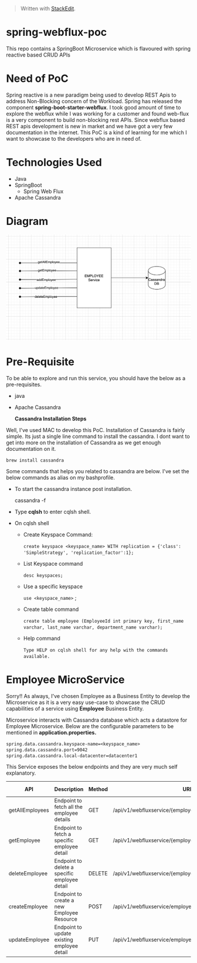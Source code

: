 


> Written with [StackEdit](https://stackedit.io/).
# spring-webflux-poc

This repo contains a SpringBoot Microservice which is flavoured with spring reactive based CRUD APIs

# Need of PoC
Spring reactive is a new paradigm being used to develop REST Apis to address Non-Blocking concern of the Workload. Spring has released the component **spring-boot-starter-webflux**. I took good amount of time to explore the webflux while I was working for a customer and found web-flux is a very component to build non-blocking rest APIs. Since webflux based REST apis development is new in market and we have got a very few documentation in the internet. This PoC is a kind of learning for me which I want to showcase to the developers who are in need of. 

# Technologies Used

 - Java
 - SpringBoot
	 - Spring Web Flux
 - Apache Cassandra

# Diagram
![Image description](Arch.png)

# Pre-Requisite
To be able to explore and run this service, you should have the below as a pre-requisites.

 - java
 - Apache Cassandra
 
	 **Cassandra Installation Steps**
 
 Well, I've used MAC to develop this PoC. Installation of Cassandra is fairly simple. Its just a single line command to install the cassandra. I dont want to get into more on the installation of Cassandra as we get enough documentation on it. 

    brew install cassandra

Some commands that helps you related to cassandra are below. I've set the below commands as alias on my bashprofile. 

 - To start the cassandra instance post installation.

    cassandra -f
    
 - Type **cqlsh** to enter cqlsh shell. 
 
 - On cqlsh shell
	 - Create Keyspace Command:
	 
		 `create keyspace <keyspace_name> WITH replication = {'class': 'SimpleStrategy', 'replication_factor':1};`
	 - List Keyspace command
	 
		 `desc keyspaces;`
	 - Use a specific keyspace
	 
	     `use <keyspace_name>` ;
	 - Create table command
	 
		 `create table employee (EmployeeId int primary key, first_name varchar, last_name varchar, department_name varchar);`
    	
	 - Help command
	 
		 `Type HELP on cqlsh shell for any help with the commands available.`

# Employee MicroService

Sorry!! As always, I've chosen Employee as a Business Entity to develop the Microservice as it is a very easy use-case to showcase the CRUD capabilities of a service using **Employee** Business Entity. 

Microservice interacts with Cassandra database which acts a datastore for Employee Microservice. Below are the configurable parameters to be mentioned in **application.properties.** 

    spring.data.cassandra.keyspace-name=<keyspace_name>
    spring.data.cassandra.port=9042
    spring.data.cassandra.local-datacenter=datacenter1

This Service exposes the below endpoints and they are very much self explanatory.

| API|Description |  Method| URI | HttpStatus Code|
|--|--|--|--|--|
| getAllEmployees|Endpoint to fetch all the employee details| GET  |/api/v1/webfluxservice/{employeeId}/employeeId/employees |200|
|getEmployee|Endpoint to fetch a specific employee detail |GET|/api/v1/webfluxservice/{employeeId}/employeeId/employee|200|
|deleteEmployee|Endpoint to delete a specific employee detail|DELETE|/api/v1/webfluxservice/{employeeId}/employeeId|200|
|createEmployee|Endpoint to create a new Employee Resource|POST|/api/v1/webfluxservice/employee|201|
|updateEmployee|Endpoint to update existing employee detail|PUT|/api/v1/webfluxservice/employee|200|
